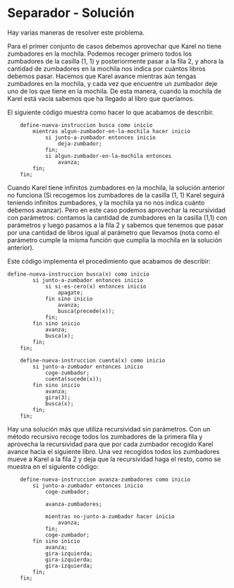 # Separador - Solución

Hay varias maneras de resolver este problema.

Para el primer conjunto de casos debemos aprovechar que Karel no tiene zumbadores en la mochila. Podemos recoger primero todos los zumbadores de la casilla (1, 1) y posteriormente pasar a la fila 2, y ahora la cantidad de zumbadores en la mochila nos indica por cuántos libros debemos pasar. Hacemos que Karel avance mientras aún tengas zumbadores en la mochila, y cada vez que encuentre un zumbador deje uno de los que tiene en la mochila. De esta manera, cuando la mochila de Karel está vacía sabemos que ha llegado al libro que queríamos.

El siguiente código muestra como hacer lo que acabamos de describir.

```
	define-nueva-instruccion busca como inicio
        mientras algun-zumbador-en-la-mochila hacer inicio
            si junto-a-zumbador entonces inicio
                deja-zumbador;
            fin;
            si algun-zumbador-en-la-mochila entonces
                avanza;
        fin;
    fin;
```

Cuando Karel tiene infinitos zumbadores en la mochila, la solución anterior no funciona (Si recogemos los zumbadores de la casilla (1, 1) Karel seguirá teniendo infinitos zumbadores, y la mochila ya no nos indica cuánto debemos avanzar). Pero en este caso podemos aprovechar la recursividad con parámetros: contamos la cantidad de zumbadores en la casilla (1,1) con parámetros y luego pasamos a la fila 2 y sabemos que tenemos que pasar por una cantidad de libros igual al parámetro que llevamos (nota como el parámetro cumple la misma función que cumplía la mochila en la solución anterior).

Este código implementa el procedimiento que acabamos de describir:

```
define-nueva-instruccion busca(x) como inicio
    	si junto-a-zumbador entonces inicio
        	si si-es-cero(x) entonces inicio
            	apagate;
            fin sino inicio
            	avanza;
                busca(precede(x));
            fin;
        fin sino inicio
        	avanza;
            busca(x);
        fin;
    fin;

	define-nueva-instruccion cuenta(x) como inicio
    	si junto-a-zumbador entonces inicio
        	coge-zumbador;
            cuenta(sucede(x));
        fin sino inicio
        	avanza;
            gira(3);
            busca(x);
        fin;
    fin;
```

Hay una solución más que utiliza recursividad sin parámetros. Con un método recursivo recoge todos los zumbadores de la primera fila y aprovecha la recursividad para que por cada zumbador recogido Karel avance hacia el siguiente libro. Una vez recogidos todos los zumbadores mueve a Karel a la fila 2 y deja que la recursividad haga el resto, como se muestra en el siguiente código:

```
	define-nueva-instruccion avanza-zumbadores como inicio
    	si junto-a-zumbador entonces inicio
        	coge-zumbador;

            avanza-zumbadores;

            mientras no-junto-a-zumbador hacer inicio
            	avanza;
            fin;
            coge-zumbador;
        fin sino inicio
        	avanza;
            gira-izquierda;
            gira-izquierda;
            gira-izquierda;
        fin;
    fin;
```

